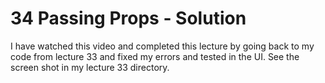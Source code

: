 # 34 Passing Props - Solution

I have watched this video and completed this lecture by going back to my code from lecture 33 and fixed my errors and tested in the UI. See the screen shot in my lecture 33 directory.

